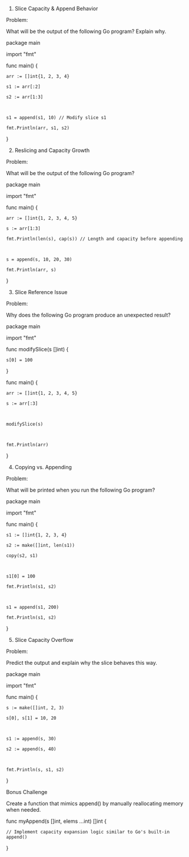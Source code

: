 
1. Slice Capacity & Append Behavior



Problem:

What will be the output of the following Go program? Explain why.

package main



import "fmt"



func main() {

	arr := []int{1, 2, 3, 4}

	s1 := arr[:2]

	s2 := arr[1:3]



	s1 = append(s1, 10) // Modify slice s1

	fmt.Println(arr, s1, s2)

}

2. Reslicing and Capacity Growth



Problem:

What will be the output of the following Go program?

package main



import "fmt"



func main() {

	arr := []int{1, 2, 3, 4, 5}

	s := arr[1:3]

	fmt.Println(len(s), cap(s)) // Length and capacity before appending



	s = append(s, 10, 20, 30)

	fmt.Println(arr, s)

}

3. Slice Reference Issue



Problem:

Why does the following Go program produce an unexpected result?

package main



import "fmt"



func modifySlice(s []int) {

    s[0] = 100

}



func main() {

    arr := []int{1, 2, 3, 4, 5}

    s := arr[:3]

    

    modifySlice(s)

    

    fmt.Println(arr)

}

4. Copying vs. Appending



Problem:

What will be printed when you run the following Go program?

package main



import "fmt"



func main() {

    s1 := []int{1, 2, 3, 4}

    s2 := make([]int, len(s1))

    copy(s2, s1)



    s1[0] = 100

    fmt.Println(s1, s2)



    s1 = append(s1, 200)

    fmt.Println(s1, s2)

}

5. Slice Capacity Overflow



Problem:

Predict the output and explain why the slice behaves this way.

package main



import "fmt"



func main() {

    s := make([]int, 2, 3)

    s[0], s[1] = 10, 20



    s1 := append(s, 30)

    s2 := append(s, 40)



    fmt.Println(s, s1, s2)

}

Bonus Challenge



Create a function that mimics append() by manually reallocating memory when needed.

func myAppend(s []int, elems ...int) []int {

    // Implement capacity expansion logic similar to Go's built-in append()

}

